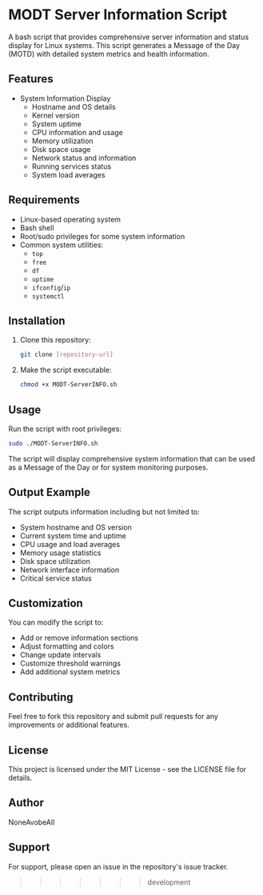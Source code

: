 # MODT Server Information Script

A bash script that provides comprehensive server information and status display for Linux systems. This script generates a Message of the Day (MOTD) with detailed system metrics and health information.

## Features

- System Information Display
  - Hostname and OS details
  - Kernel version
  - System uptime
  - CPU information and usage
  - Memory utilization
  - Disk space usage
  - Network status and information
  - Running services status
  - System load averages

## Requirements

- Linux-based operating system
- Bash shell
- Root/sudo privileges for some system information
- Common system utilities:
  - `top`
  - `free`
  - `df`
  - `uptime`
  - `ifconfig`/`ip`
  - `systemctl`

## Installation

1. Clone this repository:
   ```bash
   git clone [repository-url]
   ```

2. Make the script executable:
   ```bash
   chmod +x MODT-ServerINFO.sh
   ```

## Usage

Run the script with root privileges:

```bash
sudo ./MODT-ServerINFO.sh
```

The script will display comprehensive system information that can be used as a Message of the Day or for system monitoring purposes.

## Output Example

The script outputs information including but not limited to:
- System hostname and OS version
- Current system time and uptime
- CPU usage and load averages
- Memory usage statistics
- Disk space utilization
- Network interface information
- Critical service status

## Customization

You can modify the script to:
- Add or remove information sections
- Adjust formatting and colors
- Change update intervals
- Customize threshold warnings
- Add additional system metrics

## Contributing

Feel free to fork this repository and submit pull requests for any improvements or additional features.

## License

This project is licensed under the MIT License - see the LICENSE file for details.

## Author

NoneAvobeAll

## Support

For support, please open an issue in the repository's issue tracker.
>>>>>>> development
